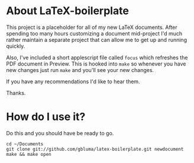 
# About LaTeX-boilerplate

This project is a placeholder for all of my new LaTeX documents. After
spending too many hours customizing a document mid-project I'd much rather
maintain a separate project that can allow me to get up and running quickly.

Also, I've included a short applescript file called `focus` which refreshes
the PDF document in Preview. This is hooked into `make` so whenever you 
have new changes just run `make` and you'll see your new changes.

If you have any recommendations I'd like to hear them.

Thanks.

# How do I use it?

Do this and you should have be ready to go.

    cd ~/Documents
    git clone git://github.com/gbluma/latex-boilerplate.git newdocument
    make && make open


